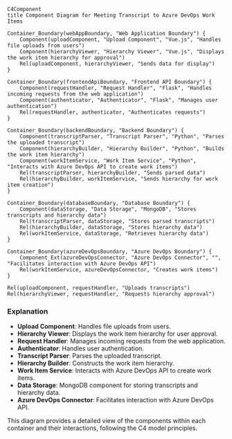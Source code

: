 ```mermaid
C4Component
title Component Diagram for Meeting Transcript to Azure DevOps Work Items

Container_Boundary(webAppBoundary, "Web Application Boundary") {
    Component(uploadComponent, "Upload Component", "Vue.js", "Handles file uploads from users")
    Component(hierarchyViewer, "Hierarchy Viewer", "Vue.js", "Displays the work item hierarchy for approval")
    Rel(uploadComponent, hierarchyViewer, "Sends data for display")
}

Container_Boundary(frontendApiBoundary, "Frontend API Boundary") {
    Component(requestHandler, "Request Handler", "Flask", "Handles incoming requests from the web application")
    Component(authenticator, "Authenticator", "Flask", "Manages user authentication")
    Rel(requestHandler, authenticator, "Authenticates requests")
}

Container_Boundary(backendBoundary, "Backend Boundary") {
    Component(transcriptParser, "Transcript Parser", "Python", "Parses the uploaded transcript")
    Component(hierarchyBuilder, "Hierarchy Builder", "Python", "Builds the work item hierarchy")
    Component(workItemService, "Work Item Service", "Python", "Interacts with Azure DevOps API to create work items")
    Rel(transcriptParser, hierarchyBuilder, "Sends parsed data")
    Rel(hierarchyBuilder, workItemService, "Sends hierarchy for work item creation")
}

Container_Boundary(databaseBoundary, "Database Boundary") {
    Component(dataStorage, "Data Storage", "MongoDB", "Stores transcripts and hierarchy data")
    Rel(transcriptParser, dataStorage, "Stores parsed transcripts")
    Rel(hierarchyBuilder, dataStorage, "Stores hierarchy data")
    Rel(workItemService, dataStorage, "Retrieves hierarchy data")
}

Container_Boundary(azureDevOpsBoundary, "Azure DevOps Boundary") {
    Component_Ext(azureDevOpsConnector, "Azure DevOps Connector", "", "Facilitates interaction with Azure DevOps API")
    Rel(workItemService, azureDevOpsConnector, "Creates work items")
}

Rel(uploadComponent, requestHandler, "Uploads transcripts")
Rel(hierarchyViewer, requestHandler, "Requests hierarchy approval")
```

### Explanation

- **Upload Component**: Handles file uploads from users.
- **Hierarchy Viewer**: Displays the work item hierarchy for user approval.
- **Request Handler**: Manages incoming requests from the web application.
- **Authenticator**: Handles user authentication.
- **Transcript Parser**: Parses the uploaded transcript.
- **Hierarchy Builder**: Constructs the work item hierarchy.
- **Work Item Service**: Interacts with Azure DevOps API to create work items.
- **Data Storage**: MongoDB component for storing transcripts and hierarchy data.
- **Azure DevOps Connector**: Facilitates interaction with Azure DevOps API.

This diagram provides a detailed view of the components within each container and their interactions, following the C4 model principles.